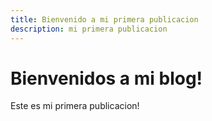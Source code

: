 ```yaml
---
title: Bienvenido a mi primera publicacion
description: mi primera publicacion
---
```

# Bienvenidos a mi blog!

Este es mi primera publicacion!
